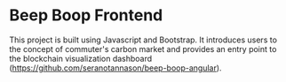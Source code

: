 # Beep Boop Frontend

This project is built using Javascript and Bootstrap. It introduces users to the concept of commuter's carbon market and provides an entry point to the blockchain visualization dashboard (https://github.com/seranotannason/beep-boop-angular).
